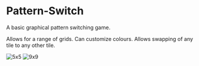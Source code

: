# Pattern-Switch
A basic graphical pattern switching game.

Allows for a range of grids.
Can customize colours.
Allows swapping of any tile to any other tile.


![5x5](http://i.imgur.com/pTWKK69.png)
![9x9](http://i.imgur.com/jDjL2UJ.png)

